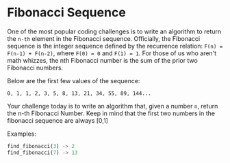 # Fibonacci Sequence

One of the most popular coding challenges is to write an algorithm to return the `n-th` element in the Fibonacci sequence. Officially, the Fibonacci sequence is the integer sequence defined by the recurrence relation: `F(n) = F(n-1) + F(n-2)`, where `F(0) = 0` and `F(1) = 1`. For those of us who aren't math whizzes, the nth Fibonacci number is the sum of the prior two Fibonacci numbers.

Below are the first few values of the sequence:
```
0, 1, 1, 2, 3, 5, 8, 13, 21, 34, 55, 89, 144...
```

Your challenge today is to write an algorithm that, given a number `n`, return the n-th Fibonacci Number. Keep in mind that the first two numbers in the fibonacci sequence are always [0,1]

Examples:
```python
find_fibonacci(3) -> 2
find_fibonacci(7) -> 13
```